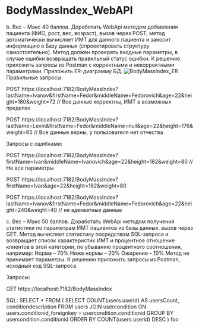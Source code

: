 # BodyMassIndex_WebAPI
b. Вес – Макс 40 баллов. Доработать WebApi методом добавления пациента (ФИО, рост, вес, возраст), вызов через POST, метод автоматически вычисляет ИМТ для данного пациента и заносит информацию в Базу данных (спроектировать структуру самостоятельно). Метод должен проверять входные параметры, в случае ошибки возвращать правильный статус ошибки. К решению приложить запросы из Postman с корректными и некорректными параметрами. Приложить ER-диаграмму БД.
![BodyMassIndex_ER](https://user-images.githubusercontent.com/107881836/234621037-90e71c72-fcdd-469b-b1e7-62662923f767.jpg)
Правильные запросы:

POST https://localhost:7182/BodyMassIndex?lastName=Ivanov&firstName=Fedor&middleName=Fedorovich&age=22&height=180&weight=72 // Все данные корректны, ИМТ в возможных пределах

POST https://localhost:7182/BodyMassIndex?lastName=Levin&firstName=Fedor&middleName=null&age=22&height=176&weight=65 // Все данные верны, у пользователя нет отчества

Запросы с ошибками:

POST https://localhost:7182/BodyMassIndex?firstName=Ivan&middleName=Ivanovich&age=22&height=182&weight=80 // Не все параметры

POST https://localhost:7182/BodyMassIndex?firstName=Ivan&age=22&height=182&weight=80

POST https://localhost:7182/BodyMassIndex?lastName=Ivanov&firstName=Fedor&middleName=Fedorovich&age=22&height=240&weight=40 // не адекватные данные


c. Вес – Макс 50 баллов. Доработать WebApi методом получения статистики по параметрам ИМТ пациентов из базы данных, вызов через GET. Метод вычисляет статистику посредством SQL-запроса и возвращает список характеристик ИМТ и процентное отношение клиентов в этой категории, по убыванию процентного соотношения, например: Норма – 70% Ниже нормы – 20% Ожирение – 10% Метод не принимает параметры. К решению приложить запросы из Postman, исходный код SQL-запроса.

Запросы:

GET https://localhost:7182/BodyMassIndex

SQL:
SELECT * FROM (
    SELECT COUNT(users.userid) AS usersCount, conditiondescription FROM users
    JOIN usercondition ON users.conditionid_foreignkey = usercondition.conditionid
    GROUP BY usercondition.conditionid ORDER BY COUNT(users.userid) DESC
) foo
